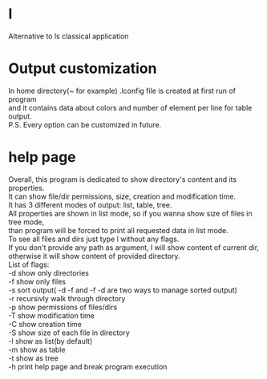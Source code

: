# l
Alternative to ls classical application

# Output customization
In home directory(~ for example) .lconfig file is created at first run of program<br>
and it contains data about colors and number of element per line for table output.<br>
P.S. Every option can be customized in future.

# help page
Overall, this program is dedicated to show directory's content and its properties.<br>
It can show file/dir permissions, size, creation and modification time.<br>
It has 3 different modes of output: list, table, tree.<br>
All properties are shown in list mode, so if you wanna show size of files in tree mode,<br>
than program will be forced to print all requested data in list mode.<br>
To see all files and dirs just type l without any flags.<br>
If you don't provide any path as argument, l will show content of current dir,<br>
otherwise it will show content of provided directory.<br>
List of flags:<br>
-d show only directories<br>
-f show only files<br>
-s sort output( -d -f and -f -d are two ways to manage sorted output)<br>
-r recursivly walk through directory<br>
-p show permissions of files/dirs<br>
-T show modification time<br>
-C show creation time<br>
-S show size of each file in directory<br>
-l show as list(by default)<br>
-m show as table<br>
-t show as tree<br>
-h print help page and break program execution<br>
